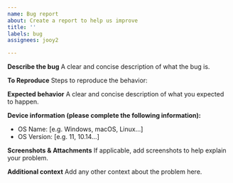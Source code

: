 ```yaml
---
name: Bug report
about: Create a report to help us improve
title: ''
labels: bug
assignees: jooy2

---
```


**Describe the bug**
A clear and concise description of what the bug is.

**To Reproduce**
Steps to reproduce the behavior:

**Expected behavior**
A clear and concise description of what you expected to happen.

**Device information (please complete the following information):**
 - OS Name: [e.g. Windows, macOS, Linux...]
 - OS Version: [e.g. 11, 10.14...]

**Screenshots & Attachments**
If applicable, add screenshots to help explain your problem.

**Additional context**
Add any other context about the problem here.
